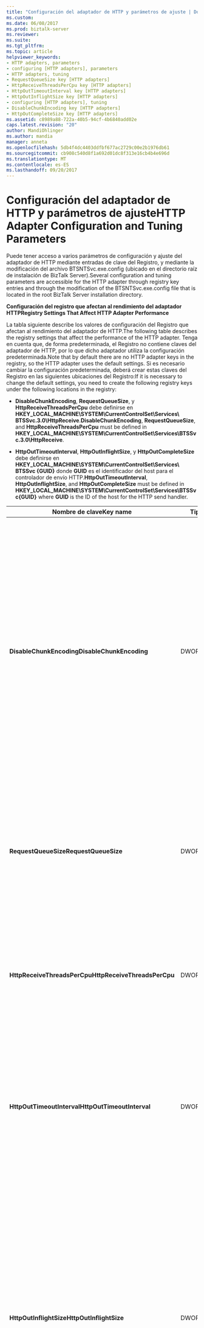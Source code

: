 ```yaml
---
title: "Configuración del adaptador de HTTP y parámetros de ajuste | Documentos de Microsoft"
ms.custom: 
ms.date: 06/08/2017
ms.prod: biztalk-server
ms.reviewer: 
ms.suite: 
ms.tgt_pltfrm: 
ms.topic: article
helpviewer_keywords:
- HTTP adapters, parameters
- configuring [HTTP adapters], parameters
- HTTP adapters, tuning
- RequestQueueSize key [HTTP adapters]
- HttpReceiveThreadsPerCpu key [HTTP adapters]
- HttpOutTimeoutInterval key [HTTP adapters]
- HttpOutInflightSize key [HTTP adapters]
- configuring [HTTP adapters], tuning
- DisableChunkEncoding key [HTTP adapters]
- HttpOutCompleteSize key [HTTP adapters]
ms.assetid: c8989a88-722a-40b5-94cf-4b6840add02e
caps.latest.revision: "20"
author: MandiOhlinger
ms.author: mandia
manager: anneta
ms.openlocfilehash: 5db4f4dc4403ddfbf677ac2729c00e2b1976db61
ms.sourcegitcommit: cb908c540d8f1a692d01dc8f313e16cb4b4e696d
ms.translationtype: MT
ms.contentlocale: es-ES
ms.lasthandoff: 09/20/2017
---
```

# <a name="http-adapter-configuration-and-tuning-parameters"></a><span data-ttu-id="0de40-102">Configuración del adaptador de HTTP y parámetros de ajuste</span><span class="sxs-lookup"><span data-stu-id="0de40-102">HTTP Adapter Configuration and Tuning Parameters</span></span>
<span data-ttu-id="0de40-103">Puede tener acceso a varios parámetros de configuración y ajuste del adaptador de HTTP mediante entradas de clave del Registro, y mediante la modificación del archivo BTSNTSvc.exe.config (ubicado en el directorio raíz de instalación de BizTalk Server).</span><span class="sxs-lookup"><span data-stu-id="0de40-103">Several configuration and tuning parameters are accessible for the HTTP adapter through registry key entries and through the modification of the BTSNTSvc.exe.config file that is located in the root BizTalk Server installation directory.</span></span>  
  
 <span data-ttu-id="0de40-104">**Configuración del registro que afectan al rendimiento del adaptador HTTP**</span><span class="sxs-lookup"><span data-stu-id="0de40-104">**Registry Settings That Affect HTTP Adapter Performance**</span></span>  
  
 <span data-ttu-id="0de40-105">La tabla siguiente describe los valores de configuración del Registro que afectan al rendimiento del adaptador de HTTP.</span><span class="sxs-lookup"><span data-stu-id="0de40-105">The following table describes the registry settings that affect the performance of the HTTP adapter.</span></span> <span data-ttu-id="0de40-106">Tenga en cuenta que, de forma predeterminada, el Registro no contiene claves del adaptador de HTTP, por lo que dicho adaptador utiliza la configuración predeterminada.</span><span class="sxs-lookup"><span data-stu-id="0de40-106">Note that by default there are no HTTP adapter keys in the registry, so the HTTP adapter uses the default settings.</span></span> <span data-ttu-id="0de40-107">Si es necesario cambiar la configuración predeterminada, deberá crear estas claves del Registro en las siguientes ubicaciones del Registro:</span><span class="sxs-lookup"><span data-stu-id="0de40-107">If it is necessary to change the default settings, you need to create the following registry keys under the following locations in the registry:</span></span>  
  
-   <span data-ttu-id="0de40-108">**DisableChunkEncoding**, **RequestQueueSize**, y **HttpReceiveThreadsPerCpu** debe definirse en **HKEY_LOCAL_MACHINE\SYSTEM\CurrentControlSet\Services\ BTSSvc.3.0\HttpReceive**.</span><span class="sxs-lookup"><span data-stu-id="0de40-108">**DisableChunkEncoding**, **RequestQueueSize**, and **HttpReceiveThreadsPerCpu** must be defined in **HKEY_LOCAL_MACHINE\SYSTEM\CurrentControlSet\Services\BTSSvc.3.0\HttpReceive**.</span></span>  
  
-   <span data-ttu-id="0de40-109">**HttpOutTimeoutInterval**, **HttpOutInflightSize**, y **HttpOutCompleteSize** debe definirse en **HKEY_LOCAL_MACHINE\SYSTEM\CurrentControlSet\Services\ BTSSvc {GUID}** donde **GUID** es el identificador del host para el controlador de envío HTTP.</span><span class="sxs-lookup"><span data-stu-id="0de40-109">**HttpOutTimeoutInterval**, **HttpOutInflightSize**, and **HttpOutCompleteSize** must be defined in **HKEY_LOCAL_MACHINE\SYSTEM\CurrentControlSet\Services\BTSSvc{GUID}** where **GUID** is the ID of the host for the HTTP send handler.</span></span>  
  
|<span data-ttu-id="0de40-110">Nombre de clave</span><span class="sxs-lookup"><span data-stu-id="0de40-110">Key name</span></span>|<span data-ttu-id="0de40-111">Tipo</span><span class="sxs-lookup"><span data-stu-id="0de40-111">Type</span></span>|<span data-ttu-id="0de40-112">Predeterminado</span><span class="sxs-lookup"><span data-stu-id="0de40-112">Default</span></span>|<span data-ttu-id="0de40-113">Explicación</span><span class="sxs-lookup"><span data-stu-id="0de40-113">Explanation</span></span>|  
|--------------|----------|-------------|-----------------|  
|<span data-ttu-id="0de40-114">**DisableChunkEncoding**</span><span class="sxs-lookup"><span data-stu-id="0de40-114">**DisableChunkEncoding**</span></span>|<span data-ttu-id="0de40-115">DWORD</span><span class="sxs-lookup"><span data-stu-id="0de40-115">DWORD</span></span>|<span data-ttu-id="0de40-116">0</span><span class="sxs-lookup"><span data-stu-id="0de40-116">0</span></span>|<span data-ttu-id="0de40-117">Determina si el adaptador de recepción HTTP debe o no utilizar una codificación fragmentada al enviar las respuestas al cliente.</span><span class="sxs-lookup"><span data-stu-id="0de40-117">Regulates whether or not the HTTP receive adapter uses chunked encoding when sending responses back to the client.</span></span><br /><br /> <span data-ttu-id="0de40-118">Debe definirse con un valor distinto de cero para desactivar la codificación fragmentada en las respuestas del adaptador de recepción HTTP.</span><span class="sxs-lookup"><span data-stu-id="0de40-118">Set to a nonzero value to turn off chunked encoding for HTTP receive adapter responses.</span></span><br /><br /> <span data-ttu-id="0de40-119">**Valor mínimo:** 0</span><span class="sxs-lookup"><span data-stu-id="0de40-119">**Minimum value:** 0</span></span><br /><br /> <span data-ttu-id="0de40-120">**Valor máximo:** cualquier valor distinto de cero</span><span class="sxs-lookup"><span data-stu-id="0de40-120">**Maximum value:** Any nonzero value</span></span>|  
|<span data-ttu-id="0de40-121">**RequestQueueSize**</span><span class="sxs-lookup"><span data-stu-id="0de40-121">**RequestQueueSize**</span></span>|<span data-ttu-id="0de40-122">DWORD</span><span class="sxs-lookup"><span data-stu-id="0de40-122">DWORD</span></span>|<span data-ttu-id="0de40-123">256</span><span class="sxs-lookup"><span data-stu-id="0de40-123">256</span></span>|<span data-ttu-id="0de40-124">Define el número de solicitudes que el adaptador de recepción HTTP puede procesar de forma simultánea.</span><span class="sxs-lookup"><span data-stu-id="0de40-124">Defines the number of concurrent requests that the HTTP receive adapter processes at one time.</span></span><br /><br /> <span data-ttu-id="0de40-125">**Valor mínimo:** 10</span><span class="sxs-lookup"><span data-stu-id="0de40-125">**Minimum value:**  10</span></span><br /><br /> <span data-ttu-id="0de40-126">**Valor máximo:** 2048</span><span class="sxs-lookup"><span data-stu-id="0de40-126">**Maximum value:** 2048</span></span>|  
|<span data-ttu-id="0de40-127">**HttpReceiveThreadsPerCpu**</span><span class="sxs-lookup"><span data-stu-id="0de40-127">**HttpReceiveThreadsPerCpu**</span></span>|<span data-ttu-id="0de40-128">DWORD</span><span class="sxs-lookup"><span data-stu-id="0de40-128">DWORD</span></span>|<span data-ttu-id="0de40-129">2</span><span class="sxs-lookup"><span data-stu-id="0de40-129">2</span></span>|<span data-ttu-id="0de40-130">Define el número de subprocesos por CPU que se asignan al adaptador de recepción HTTP.</span><span class="sxs-lookup"><span data-stu-id="0de40-130">Defines the number of threads per CPU that are allocated to the HTTP receive adapter.</span></span><br /><br /> <span data-ttu-id="0de40-131">**Valor mínimo:** 1</span><span class="sxs-lookup"><span data-stu-id="0de40-131">**Minimum value:** 1</span></span><br /><br /> <span data-ttu-id="0de40-132">**Valor máximo:** 10</span><span class="sxs-lookup"><span data-stu-id="0de40-132">**Maximum value:** 10</span></span>|  
|<span data-ttu-id="0de40-133">**HttpOutTimeoutInterval**</span><span class="sxs-lookup"><span data-stu-id="0de40-133">**HttpOutTimeoutInterval**</span></span>|<span data-ttu-id="0de40-134">DWORD</span><span class="sxs-lookup"><span data-stu-id="0de40-134">DWORD</span></span>|<span data-ttu-id="0de40-135">2000</span><span class="sxs-lookup"><span data-stu-id="0de40-135">2000</span></span>|<span data-ttu-id="0de40-136">Define el tiempo (en segundos) que esperará el adaptador de envío HTTP antes de que se exceda el tiempo de espera.</span><span class="sxs-lookup"><span data-stu-id="0de40-136">Defines the interval in seconds that the HTTP send adapter will wait before timing out.</span></span><br /><br /> <span data-ttu-id="0de40-137">**Valor mínimo:** 500</span><span class="sxs-lookup"><span data-stu-id="0de40-137">**Minimum value:** 500</span></span><br /><br /> <span data-ttu-id="0de40-138">**Valor máximo:** 10000000.</span><span class="sxs-lookup"><span data-stu-id="0de40-138">**Maximum value:** 10000000</span></span>|  
|<span data-ttu-id="0de40-139">**HttpOutInflightSize**</span><span class="sxs-lookup"><span data-stu-id="0de40-139">**HttpOutInflightSize**</span></span>|<span data-ttu-id="0de40-140">DWORD</span><span class="sxs-lookup"><span data-stu-id="0de40-140">DWORD</span></span>|<span data-ttu-id="0de40-141">100</span><span class="sxs-lookup"><span data-stu-id="0de40-141">100</span></span>|<span data-ttu-id="0de40-142">Número máximo de solicitudes de HTTP que podrá administrar de forma simultánea una instancia del adaptador de envío HTTP de BizTalk Server.</span><span class="sxs-lookup"><span data-stu-id="0de40-142">This is the maximum number of concurrent HTTP requests that BizTalk Server HTTP send adapter instance will handle.</span></span><br /><br /> <span data-ttu-id="0de40-143">El valor recomendado para la latencia es entre 3 y 5 veces el **maxconnection** entrada del archivo de configuración se describe a continuación.</span><span class="sxs-lookup"><span data-stu-id="0de40-143">The recommended value for latency is between 3 to 5 times that of the **maxconnection** configuration file entry discussed below.</span></span><br /><br /> <span data-ttu-id="0de40-144">**Valor mínimo:** 1</span><span class="sxs-lookup"><span data-stu-id="0de40-144">**Minimum value:** 1</span></span><br /><br /> <span data-ttu-id="0de40-145">**Valor máximo:** 1024</span><span class="sxs-lookup"><span data-stu-id="0de40-145">**Maximum value:** 1024</span></span>|  
|<span data-ttu-id="0de40-146">**HttpOutCompleteSize**</span><span class="sxs-lookup"><span data-stu-id="0de40-146">**HttpOutCompleteSize**</span></span>|<span data-ttu-id="0de40-147">DWORD</span><span class="sxs-lookup"><span data-stu-id="0de40-147">DWORD</span></span>|<span data-ttu-id="0de40-148">5</span><span class="sxs-lookup"><span data-stu-id="0de40-148">5</span></span>|<span data-ttu-id="0de40-149">Controla el tamaño del lote de mensajes que se devuelve desde el adaptador de envío HTTP.</span><span class="sxs-lookup"><span data-stu-id="0de40-149">Controls the size of the batch of messages that is returned from the HTTP send adapter.</span></span> <span data-ttu-id="0de40-150">Si el búfer no está lleno y hay respuestas pendientes, a continuación, el adaptador esperará 1 segundo hasta que confirma el lote.</span><span class="sxs-lookup"><span data-stu-id="0de40-150">If the buffer is not full and there are outstanding responses then the adapter will wait for 1 second until it commits the batch.</span></span>  <span data-ttu-id="0de40-151">Para escenarios de baja latencia se debe establecer en 1 que permitirá al adaptador enviar los mensajes de respuesta inmediatamente en el cuadro de mensajes para procesar.</span><span class="sxs-lookup"><span data-stu-id="0de40-151">For low-latency scenarios this should be set to 1 which will allow the adapter to send response messages immediately to the message box for processing.</span></span><br /><br /> <span data-ttu-id="0de40-152">**Valor mínimo:** 1</span><span class="sxs-lookup"><span data-stu-id="0de40-152">**Minimum value:** 1</span></span><br /><br /> <span data-ttu-id="0de40-153">**Valor máximo:** 1024</span><span class="sxs-lookup"><span data-stu-id="0de40-153">**Maximum value:** 1024</span></span>|  
  
 <span data-ttu-id="0de40-154">**Entrada del archivo de configuración que controla el número de conexiones simultáneas efectuadas por el adaptador de envío HTTP para un determinado servidor de destino**</span><span class="sxs-lookup"><span data-stu-id="0de40-154">**Configuration File Entry to Govern the Number of Concurrent Connections Made by the HTTP Send Adapter to a Particular Destination Server**</span></span>  
  
 <span data-ttu-id="0de40-155">El número de conexiones simultáneas que puede abrir el adaptador de HTTP para un determinado servidor de destino se configura insertando una entrada en el archivo de configuración BTSNTSvc.exe.config, que se encuentra en el directorio raíz de instalación de BizTalk Server.</span><span class="sxs-lookup"><span data-stu-id="0de40-155">The number of concurrent connections that the HTTP adapter opens for a particular destination server can be configured by making an entry in the BTSNTSvc.exe.config file that is located in the root BizTalk Server installation directory.</span></span>  
  
> [!NOTE]
>  <span data-ttu-id="0de40-156">Esta propiedad se aplicará a los adaptadores de HTTP y de SOAP cuando envíen mensajes al mismo servidor HTTP de destino.</span><span class="sxs-lookup"><span data-stu-id="0de40-156">This property will be applied to both HTTP and SOAP adapters if they send messages to the same destination HTTP server.</span></span> <span data-ttu-id="0de40-157">El valor predeterminado para la propiedad “maxconnnection” es 2, el valor máximo que se puede establecer para la propiedad “maxconnection” para todos los URI es 20.</span><span class="sxs-lookup"><span data-stu-id="0de40-157">The default value for the “maxconnnection” property is 2, the maximum value that can be set for the “maxconnection” property for all URIs is 20.</span></span>  
  
 <span data-ttu-id="0de40-158">El siguiente ejemplo muestra la configuración de la propiedad de número máximo de conexiones:</span><span class="sxs-lookup"><span data-stu-id="0de40-158">The following is an example of the configuration for the maximum connections property:</span></span>  
  
```  
<configuration>  
  <system.net>  
    <connectionManagement>  
      <add address = "http://www.contoso.com" maxconnection = "20" />  
      <add address = "http://www.northwind.com" maxconnection = "2" />  
    </connectionManagement>  
  </system.net>  
</configuration>  
```  
  
## <a name="see-also"></a><span data-ttu-id="0de40-159">Vea también</span><span class="sxs-lookup"><span data-stu-id="0de40-159">See Also</span></span>  
 [<span data-ttu-id="0de40-160">Configurar el adaptador HTTP</span><span class="sxs-lookup"><span data-stu-id="0de40-160">Configuring the HTTP Adapter</span></span>](../core/configuring-the-http-adapter.md)